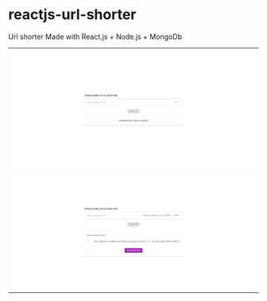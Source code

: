 # reactjs-url-shorter

<p>Url shorter Made with React.js + Node.js + MongoDb</p>

<table>
  <tr>
    <td><img src="https://github.com/Muharrem-Yildirim/reactjs-url-shorter/blob/main/screenshots/screenshot_1.png?raw=true"  width = "100%"></td>
   </tr> 
  <tr>
    <td><img src="https://github.com/Muharrem-Yildirim/reactjs-url-shorter/blob/main/screenshots/screenshot_2.png?raw=true"  width = "100%"></td>
   </tr> 
</table>
